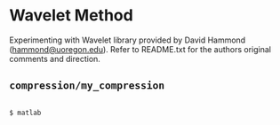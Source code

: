 # Wavelet Method

Experimenting with Wavelet library provided by David Hammond (hammond@uoregon.edu). Refer to README.txt for the authors original comments and direction.


## `compression/my_compression`

```bash

$ matlab
```